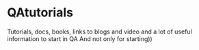 # QAtutorials
Tutorials, docs, books, links to blogs and video and a lot of useful information to start in QA
And not only for starting))
